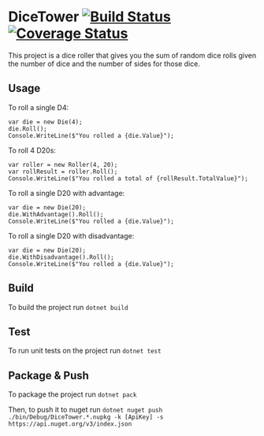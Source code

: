 # DiceTower [![Build Status](https://travis-ci.com/zmckinnon/dice-tower.svg?branch=master)](https://travis-ci.com/zmckinnon/dice-tower) [![Coverage Status](https://coveralls.io/repos/github/zmckinnon/dice-tower/badge.svg?branch=master)](https://coveralls.io/github/zmckinnon/dice-tower?branch=master)

This project is a dice roller that gives you the sum of random dice rolls given the number of dice and the number of sides for those dice.

## Usage

To roll a single D4:
```
var die = new Die(4);
die.Roll();
Console.WriteLine($"You rolled a {die.Value}");
```

To roll 4 D20s:
```
var roller = new Roller(4, 20);
var rollResult = roller.Roll();
Console.WriteLine($"You rolled a total of {rollResult.TotalValue}");
```

To roll a single D20 with advantage:
```
var die = new Die(20);
die.WithAdvantage().Roll();
Console.WriteLine($"You rolled a {die.Value}");
```

To roll a single D20 with disadvantage:
```
var die = new Die(20);
die.WithDisadvantage().Roll();
Console.WriteLine($"You rolled a {die.Value}");
```

## Build

To build the project run `dotnet build`

## Test

To run unit tests on the project run `dotnet test`

## Package & Push

To package the project run `dotnet pack`

Then, to push it to nuget run `dotnet nuget push ./bin/Debug/DiceTower.*.nupkg -k [ApiKey] -s https://api.nuget.org/v3/index.json`
